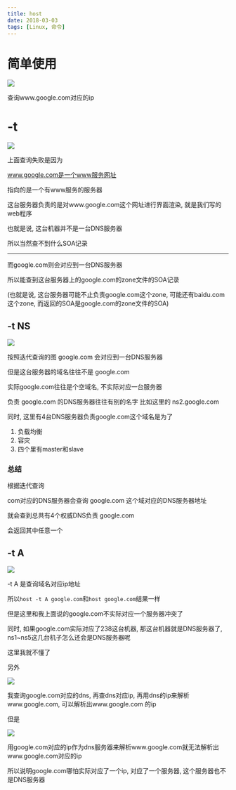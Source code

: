 ```yaml
---
title: host
date: 2018-03-03
tags: [Linux, 命令]
---
```


# 简单使用

![](http://p1rbtn7qp.bkt.clouddn.com/18-1-30/64839637.jpg)

查询www.google.com对应的ip

# -t

![](http://p1rbtn7qp.bkt.clouddn.com/18-1-30/24057280.jpg)

上面查询失败是因为

www.google.com是一个www服务网址

指向的是一个有www服务的服务器

这台服务器负责的是对www.google.com这个网址进行界面渲染, 就是我们写的web程序

也就是说, 这台机器并不是一台DNS服务器

所以当然查不到什么SOA记录

---

而google.com则会对应到一台DNS服务器

所以能查到这台服务器上的google.com的zone文件的SOA记录

(也就是说, 这台服务器可能不止负责google.com这个zone, 可能还有baidu.com这个zone, 而返回的SOA是google.com的zone文件的SOA)

## -t NS

![](http://p1rbtn7qp.bkt.clouddn.com/18-1-30/85546138.jpg)

按照迭代查询的图 google.com 会对应到一台DNS服务器

但是这台服务器的域名往往不是 google.com

实际google.com往往是个空域名, 不实际对应一台服务器

负责 google.com 的DNS服务器往往有别的名字
比如这里的 ns2.google.com

同时, 这里有4台DNS服务器负责google.com这个域名是为了
1. 负载均衡
2. 容灾
3. 四个里有master和slave
 
### 总结

根据迭代查询

com对应的DNS服务器会查询 google.com 这个域对应的DNS服务器地址

就会查到总共有4个权威DNS负责 google.com

会返回其中任意一个

## -t A

![](http://p1rbtn7qp.bkt.clouddn.com/18-1-30/87160457.jpg)

-t A 是查询域名对应ip地址

所以`host -t A google.com`和`host google.com`结果一样

但是这里和我上面说的google.com不实际对应一个服务器冲突了

同时, 如果google.com实际对应了238这台机器, 那这台机器就是DNS服务器了, ns1~ns5这几台机子怎么还会是DNS服务器呢

这里我就不懂了

另外

![](http://p1rbtn7qp.bkt.clouddn.com/18-1-30/9826825.jpg)

我查询google.com对应的dns, 再查dns对应ip, 再用dns的ip来解析www.google.com, 可以解析出www.google.com 的ip

但是

![](http://p1rbtn7qp.bkt.clouddn.com/18-1-30/74568098.jpg)

用google.com对应的ip作为dns服务器来解析www.google.com就无法解析出www.google.com对应的ip

所以说明google.com哪怕实际对应了一个ip, 对应了一个服务器, 这个服务器也不是DNS服务器
